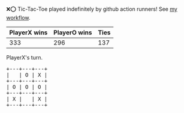 :x::o: Tic-Tac-Toe played indefinitely by github action runners! See [my workflow](.github/workflows/play.yaml).

|PlayerX wins|PlayerO wins|Ties|
|-|-|-|
|333|296|137|

PlayerX's turn.

<pre>
+---+---+---+
|   | O | X |
+---+---+---+
| O | O | O |
+---+---+---+
| X |   | X |
+---+---+---+
</pre>